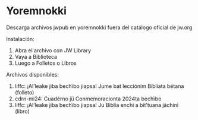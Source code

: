 # Yoremnokki
Descarga archivos jwpub en yoremnokki fuera del catálogo oficial de jw.org

Instalación:

1. Abra el archivo con JW Library
2. Vaya a Biblioteca
3. Luego a Folletos o Libros

Archivos disponibles:
1. liffc: ¡Al’leake jiba bechïbo jiapsa! Jume bat lecciónim Bíbliata bétana (folleto) 
2. cdrn-mi24: Cuadérno jü Conmemoracionta 2024ta bechïbo
3. liffc: ¡Al’leake jiba bechïbo jiapsa! Ju Biblia enchi a bit’tuana jáchini (libro)
